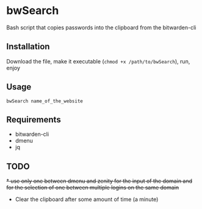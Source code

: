 # bwSearch
Bash script that copies passwords into the clipboard from the bitwarden-cli

## Installation
Download the file, make it executable (`chmod +x /path/to/bwSearch`), run, enjoy

## Usage
`bwSearch name_of_the_website`
## Requirements
* bitwarden-cli
* dmenu
* jq

## TODO
<s>* use only one between dmenu and zenity for the input of the domain and for the selection of one between multiple logins on the same domain</s>
* Clear the clipboard after some amount of time (a minute)

